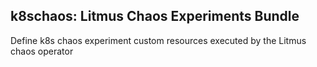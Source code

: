 ## k8schaos: Litmus Chaos Experiments Bundle  

Define k8s chaos experiment custom resources executed by the Litmus chaos operator 



